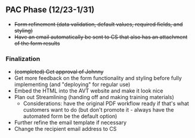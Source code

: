 ## PAC Phase (12/23-1/31)
- ~~Form refinement (data validation, default values, required fields, and styling)~~
- ~~Have an email automatically be sent to CS that also has an attachment of the form results~~


### Finalization
- ~~(completed) Get approval of Johnny~~
- Get more feedback on the form functionality and styling before fully implementing (and "deploying" for regular use)
- Embed the HTML into the AVT website and make it look nice
- Plan out Streamlining (handing off and making training materials)
  - Considerations: have the original PDF workflow ready if that's what customers want to do (but don't promote it - always have the automated form be the default option)
- Further refine the email template if necessary
- Change the recipient email address to CS
